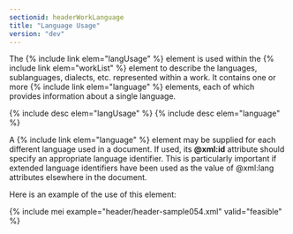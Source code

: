 ```yaml
---
sectionid: headerWorkLanguage
title: "Language Usage"
version: "dev"
---
```


The {% include link elem="langUsage" %} element is used within the {% include link elem="workList" %} element to describe the languages, sublanguages, dialects, etc. represented within a work. It contains one or more {% include link elem="language" %} elements, each of which provides information about a single language.

{% include desc elem="langUsage" %}
{% include desc elem="language" %}

A {% include link elem="language" %} element may be supplied for each different language used in a document. If used, its **@xml:id** attribute should specify an appropriate language identifier. This is particularly important if extended language identifiers have been used as the value of @xml:lang attributes elsewhere in the document.

Here is an example of the use of this element:

{% include mei example="header/header-sample054.xml" valid="feasible" %}

